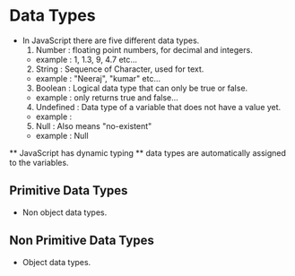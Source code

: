 # Data Types

- In JavaScript there are five different data types.
  1. Number : floating point numbers, for decimal and integers.
  - example : 1, 1.3, 9, 4.7 etc...
  2. String : Sequence of Character, used for text.
  - example : "Neeraj", "kumar" etc...
  3. Boolean : Logical data type that can only be true or false.
  - example : only returns true and false...
  4. Undefined : Data type of a variable that does not have a value yet.
  - example :
  5. Null : Also means "no-existent"
  - example : Null

** JavaScript has dynamic typing ** data types are automatically assigned to the variables.

## Primitive Data Types

- Non object data types.

## Non Primitive Data Types

- Object data types.
